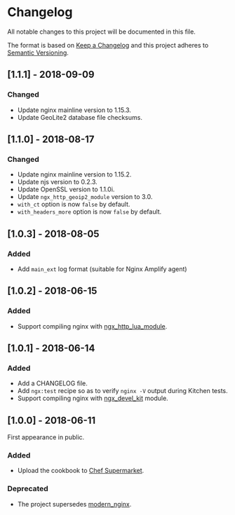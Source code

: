 # Changelog
All notable changes to this project will be documented in this file.

The format is based on [Keep a Changelog](http://keepachangelog.com/en/1.0.0/)
and this project adheres to [Semantic Versioning](http://semver.org/spec/v2.0.0.html).

## [1.1.1] - 2018-09-09
### Changed
- Update nginx mainline version to 1.15.3.
- Update GeoLite2 database file checksums.

## [1.1.0] - 2018-08-17
### Changed
- Update nginx mainline version to 1.15.2.
- Update njs version to 0.2.3.
- Update OpenSSL version to 1.1.0i.
- Update `ngx_http_geoip2_module` version to 3.0.
- `with_ct` option is now `false` by default.
- `with_headers_more` option is now `false` by default.

## [1.0.3] - 2018-08-05
### Added
- Add `main_ext` log format (suitable for Nginx Amplify agent)

## [1.0.2] - 2018-06-15
### Added
- Support compiling nginx with [ngx_http_lua_module](https://github.com/openresty/lua-nginx-module).

## [1.0.1] - 2018-06-14
### Added
- Add a CHANGELOG file.
- Add `ngx:test` recipe so as to verify `nginx -V` output during Kitchen tests.
- Support compiling nginx with [ngx_devel_kit](https://github.com/simplresty/ngx_devel_kit) module.

## [1.0.0] - 2018-06-11

First appearance in public.

### Added
- Upload the cookbook to [Chef Supermarket](https://supermarket.chef.io/cookbooks/ngx).

### Deprecated
- The project supersedes [modern_nginx](https://github.com/aspyatkin/modern_nginx).
